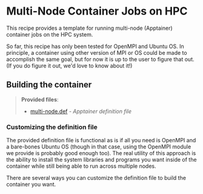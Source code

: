 # Multi-Node Container Jobs on HPC

This recipe provides a template for running multi-node (Apptainer) container jobs on the HPC system.

So far, this recipe has only been tested for OpenMPI and Ubuntu OS.
In principle, a container using other version of MPI or OS could be made to accomplish the same goal,
but for now it is up to the user to figure that out.
(If you do figure it out, we'd love to know about it!)

## Building the container

> **Provided files**: 
> 
> * [multi-node.def](multi-node.def) - *Apptainer definition file*
>

### Customizing the definition file

The provided definition file is functional as is if all you need is OpenMPI and a bare-bones Ubuntu OS
(though in that case, using the OpenMPI module we provide is probably good enough too).
The real utility of this approach is the ability to install the system libraries and programs you want
inside of the container while still being able to run across multiple nodes.

There are several ways you can customize the definition file to build the container you want.

#### 
